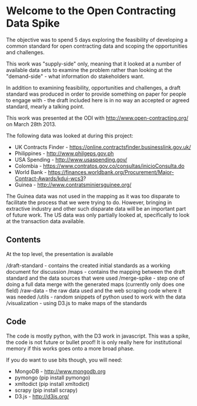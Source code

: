Welcome to the Open Contracting Data Spike
==========================================

The objective was to spend 5 days exploring the feasibility of developing a common
standard for open contracting data and scoping the opportunities and challenges.

This work was "supply-side" only, meaning that it looked at a number of available data
sets to examine the problem rather than looking at the "demand-side" - what information
do stakeholders want.

In addition to examining feasibility, opportunities and challenges, a draft standard 
was produced in order to provide something on paper for people to engage with - the draft
included here is in no way an accepted or agreed standard, mearly a talking point.

This work was presented at the ODI with http://www.open-contracting.org/ on March 28th 2013.

The following data was looked at during this project:
- UK Contracts Finder - https://online.contractsfinder.businesslink.gov.uk/
- Philippines - http://www.philgeps.gov.ph
- USA Spending - http://www.usaspending.gov/
- Colombia - https://www.contratos.gov.co/consultas/inicioConsulta.do
- World Bank - https://finances.worldbank.org/Procurement/Major-Contract-Awards/kdui-wcs3?
- Guinea - http://www.contratsminiersguinee.org/

The Guinea data was not used in the mapping as it was too disparate to facilitate the process that we were 
trying to do. However, bringing in extractive industry and other such disparate data will be an important 
part of future work. The US data was only partially looked at, specifically to look at the transaction 
data available.

Contents
--------
At the top level, the presentation is available

/draft-standard - contains the created initial standards as a working document for discussion
/maps - contains the mapping between the draft standard and the data sources that were used 
/merge-spike - step one of doing a full data merge with the generated maps (currently only does one field)
/raw-data - the raw data used and the web scraping code where it was needed
/utils - random snippets of python used to work with the data
/visualization - using D3.js to make maps of the standards 

Code
----

The code is mostly python, with the D3 work in javascript. This was a spike, the code
is not future or bullet proof! It is only really here for institutional memory if this 
works goes onto a more broad phase.

If you do want to use bits though, you will need:
- MongoDB - http://www.mongodb.org
- pymongo (pip install pymongo)
- xmltodict (pip install xmltodict)
- scrapy (pip install scrapy)
- D3.js - http://d3js.org/
